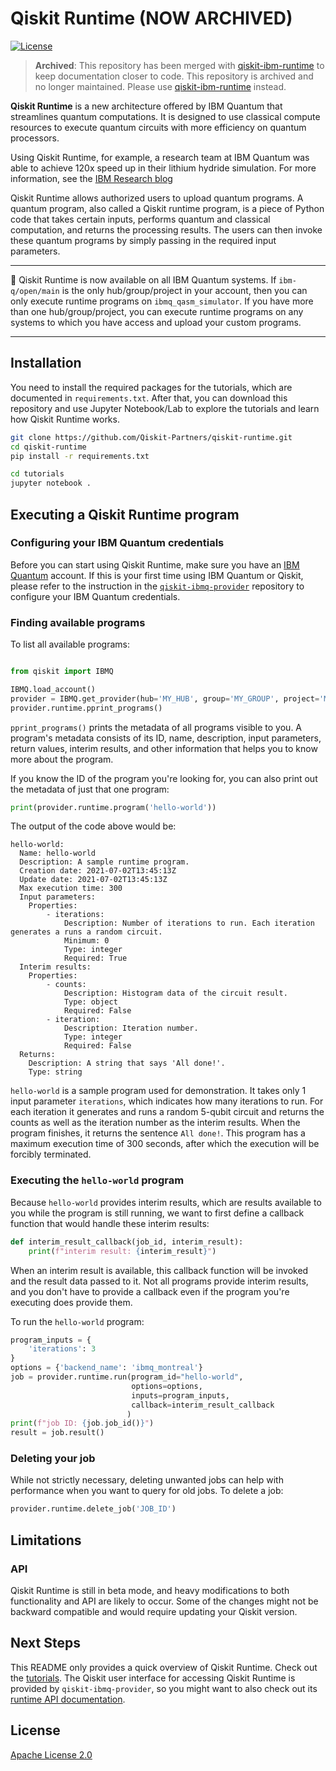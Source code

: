 # Qiskit Runtime (NOW ARCHIVED)
[![License](https://img.shields.io/github/license/Qiskit/qiskit-terra.svg?style=popout-square)](https://opensource.org/licenses/Apache-2.0)

> **Archived**: This repository has been merged with [qiskit-ibm-runtime](https://github.com/qiskit/qiskit-ibm-runtime) to keep documentation closer to code. This repository is archived and no longer maintained. Please use [qiskit-ibm-runtime](https://github.com/qiskit/qiskit-ibm-runtime) instead.


**Qiskit Runtime** is a new architecture offered by IBM Quantum that streamlines quantum computations.
It is designed to use classical compute resources to execute quantum circuits with more efficiency on quantum processors.

Using Qiskit Runtime, for example, a research team at IBM Quantum was able to achieve 120x speed 
up in their lithium hydride simulation. For more information, see the 
[IBM Research blog](https://research.ibm.com/blog/120x-quantum-speedup) 

Qiskit Runtime allows authorized users to upload quantum programs. A quantum program, also called a 
Qiskit runtime program, is a piece of Python code that takes certain inputs, performs
quantum and classical computation, and returns the processing results. The users can then 
invoke these quantum programs by simply passing in the required input parameters.

---
:rocket: Qiskit Runtime is now available on all IBM Quantum systems. If `ibm-q/open/main` is the 
only hub/group/project in your account, then you can only execute runtime programs on 
`ibmq_qasm_simulator`. If you have more than one hub/group/project, you can execute runtime programs
on any systems to which you have access and upload your custom programs.

---

## Installation

You need to install the required packages for the tutorials, which are documented in `requirements.txt`.
After that, you can download this repository and use Jupyter Notebook/Lab to explore the 
tutorials and learn how Qiskit Runtime works.

```bash
git clone https://github.com/Qiskit-Partners/qiskit-runtime.git
cd qiskit-runtime
pip install -r requirements.txt

cd tutorials
jupyter notebook .
```

## Executing a Qiskit Runtime program

### Configuring your IBM Quantum credentials

Before you can start using Qiskit Runtime, make sure you have an [IBM Quantum](https://quantum-computing.ibm.com)
account. If this is 
your first time using IBM Quantum or Qiskit, please refer to the instruction in the 
[`qiskit-ibmq-provider`](https://github.com/Qiskit/qiskit-ibmq-provider#configure-your-ibm-quantum-experience-credentials)
repository to configure your IBM Quantum credentials.

### Finding available programs

To list all available programs:

```python

from qiskit import IBMQ

IBMQ.load_account()
provider = IBMQ.get_provider(hub='MY_HUB', group='MY_GROUP', project='MY_PROJECT')
provider.runtime.pprint_programs()
```

`pprint_programs()` prints the metadata of all programs visible to you. A program's metadata 
consists of its ID, name, description, input parameters, return values, interim results, and 
other information that helps you to know more about the program.

If you know the ID of the program you're looking for, you can also print out the metadata of just 
that one program:

```python
print(provider.runtime.program('hello-world'))
```

The output of the code above would be:

```
hello-world:
  Name: hello-world
  Description: A sample runtime program.
  Creation date: 2021-07-02T13:45:13Z
  Update date: 2021-07-02T13:45:13Z
  Max execution time: 300
  Input parameters:
    Properties:
        - iterations:
            Description: Number of iterations to run. Each iteration generates a runs a random circuit.
            Minimum: 0
            Type: integer
            Required: True
  Interim results:
    Properties:
        - counts:
            Description: Histogram data of the circuit result.
            Type: object
            Required: False
        - iteration:
            Description: Iteration number.
            Type: integer
            Required: False
  Returns:
    Description: A string that says 'All done!'.
    Type: string
```

`hello-world` is a sample program used for demonstration. 
It takes only 1 input parameter `iterations`, which indicates how many iterations to run. 
For each iteration it generates and runs a random 5-qubit circuit and returns the counts as well 
as the iteration number as the interim results. When the program finishes, it returns the sentence 
`All done!`. This program has a maximum execution time of 300 seconds, after which the execution will
be forcibly terminated.  

### Executing the `hello-world` program

Because `hello-world` provides interim results, which are results available to you while the program is
still running, we want to first define a callback function that would handle these interim results:

```python
def interim_result_callback(job_id, interim_result):
    print(f"interim result: {interim_result}")
``` 

When an interim result is available, this callback function will be invoked and the result data passed to it.
Not all programs provide interim results, and you don't have to provide a callback even if the program you're 
executing does provide them.

To run the `hello-world` program:

```python
program_inputs = {
    'iterations': 3
}
options = {'backend_name': 'ibmq_montreal'}
job = provider.runtime.run(program_id="hello-world",
                           options=options,
                           inputs=program_inputs,
                           callback=interim_result_callback
                          )
print(f"job ID: {job.job_id()}")
result = job.result()
```

### Deleting your job

While not strictly necessary, deleting unwanted jobs can help with performance when you want to query
for old jobs. To delete a job:

```python
provider.runtime.delete_job('JOB_ID')
```

## Limitations

### API

Qiskit Runtime is still in beta mode, and heavy modifications to both functionality and API 
are likely to occur. Some of the changes might not be backward compatible and would require updating
your Qiskit version.

## Next Steps

This README only provides a quick overview of Qiskit Runtime. Check out the 
[tutorials](https://github.com/Qiskit-Partners/qiskit-runtime/tree/main/tutorials).
The Qiskit user interface for accessing Qiskit Runtime is provided by `qiskit-ibmq-provider`, so you
might want to also check out its [runtime API documentation](https://qiskit.org/documentation/apidoc/ibmq_runtime.html).

## License

[Apache License 2.0](LICENSE.txt)
